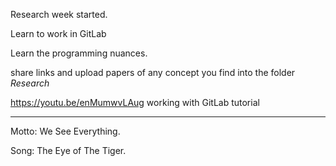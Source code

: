 Research week started.

Learn to work in GitLab

Learn the programming nuances.

share links and upload papers of any concept you find into the folder *Research*

https://youtu.be/enMumwvLAug working with GitLab tutorial


_____________________________
Motto: We See Everything.

Song: The Eye of The Tiger.